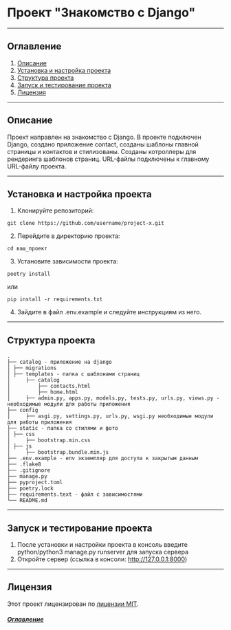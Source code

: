 # Проект "Знакомство с Django"

---

## Оглавление
<a id="content"></a>
1. [Описание](#description)
2. [Установка и настройка проекта](#instruction)
3. [Структура проекта](#structure)
4. [Запуск и тестирование проекта](#launch)
5. [Лицензия](#license)

---

## Описание<a id="description"></a>
Проект направлен на знакомство с Django. В проекте подключен Django, создано приложение contact, созданы шаблоны
главной страницы и контактов и стилизованы. Созданы котроллеры для рендеринга шаблонов страниц. URL-файлы подключены
к главному URL-файлу проекта.

---

## Установка и настройка проекта<a id="instruction"></a>

1. Клонируйте репозиторий:
```
git clone https://github.com/username/project-x.git
```
2. Перейдите в директорию проекта:
```
cd ваш_проект
```
3. Установите зависимости проекта:
```
poetry install
```
или
```
pip install -r requirements.txt
```
4. Зайдите в файл .env.example и следуйте инструкциям из него.

---

## Структура проекта<a id="structure"></a>
```
.
├── catalog - приложение на django
│ ├── migrations
│ ├── templates - папка с шаблонами страниц
│     ├── catalog
│         ├── contacts.html
│         ├── home.html
│     ├── admin.py, apps.py, models.py, tests.py, urls.py, views.py - необходимые модули для работы приложения
├── config
│     ├── asgi.py, settings.py, urls.py, wsgi.py необходимые модули для работы приложения
├── static - папка со стилями и фото
│ ├── css
│     ├── bootstrap.min.css
│ ├── js
│     ├── bootstrap.bundle.min.js
├── .env.example - env экземпляр для доступа к закрытым данным
├── .flake8
├── .gitignore
├── manage.py
├── pyproject.toml
├── poetry.lock
├── requirements.text - файл с зависимостями
└── README.md
```

---

## Запуск и тестирование проекта<a id="launch"></a>
1. После установки и настройки проекта в консоль введите python/python3 manage.py runserver для запуска сервера
2. Откройте сервер (ссылка в консоли: http://127.0.0.1:8000)

---

## Лицензия<a id="license"></a>

Этот проект лицензирован по [лицензии MIT](LICENSE).

##### [Оглавление](#content)